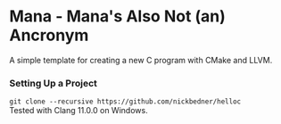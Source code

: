 # Mana - Mana's Also Not (an) Ancronym

A simple template for creating a new C program with CMake and LLVM.

### Setting Up a Project

`git clone --recursive https://github.com/nickbedner/helloc`  
Tested with Clang 11.0.0 on Windows.
